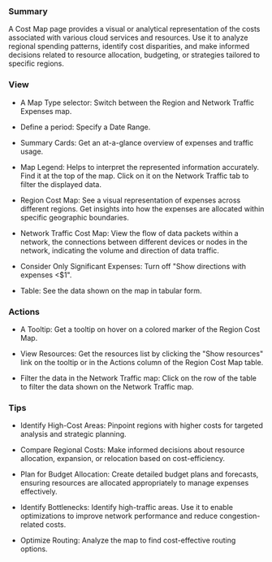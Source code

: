 ### **Summary**

A Cost Map page provides a visual or analytical representation of the costs associated with various cloud services and resources. Use it to analyze regional spending patterns, identify cost disparities, and make informed decisions related to resource allocation, budgeting, or strategies tailored to specific regions.

### **View**

- A Map Type selector: Switch between the Region and Network Traffic Expenses map.

- Define a period: Specify a Date Range.

- Summary Cards: Get an at-a-glance overview of expenses and traffic usage.

- Map Legend: Helps to interpret the represented information accurately. Find it at the top of the map. Click on it on the Network Traffic tab to filter the displayed data.

- Region Cost Map: See a visual representation of expenses across different regions. Get insights into how the expenses are allocated within specific geographic boundaries.

- Network Traffic Cost Map: View the flow of data packets within a network, the connections between different devices or nodes in the network, indicating the volume and direction of data traffic. 

- Consider Only Significant Expenses: Turn off "Show directions with expenses <$1".

- Table: See the data shown on the map in tabular form. 

### **Actions**

- A Tooltip: Get a tooltip on hover on a colored marker of the Region Cost Map.

- View Resources: Get the resources list by clicking the "Show resources" link on the tooltip or in the Actions column of the Region Cost Map table.

- Filter the data in the Network Traffic map: Click on the row of the table to filter the data shown on the Network Traffic map.

### **Tips**

- Identify High-Cost Areas: Pinpoint regions with higher costs for targeted analysis and strategic planning.

- Compare Regional Costs: Make informed decisions about resource allocation, expansion, or relocation based on cost-efficiency.

- Plan for Budget Allocation: Create detailed budget plans and forecasts, ensuring resources are allocated appropriately to manage expenses effectively.

- Identify Bottlenecks: Identify high-traffic areas. Use it to enable optimizations to improve network performance and reduce congestion-related costs.

- Optimize Routing: Analyze the map to find cost-effective routing options.